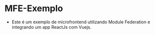 # MFE-Exemplo
- Este é um exemplo de microfrontend utilizando Module Federation e integrando um app ReactJs com Vuejs.
